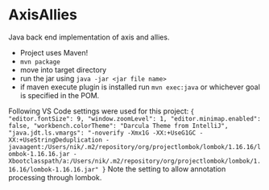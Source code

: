 # AxisAllies
Java back end implementation of axis and allies.

- Project uses Maven!
- `mvn package`
- move into target directory
- run the jar using `java -jar <jar file name>`
- if maven execute plugin is installed run `mvn exec:java` or whichever goal is specified in the POM.

Following VS Code settings were used for this project:
`{
    "editor.fontSize": 9,
    "window.zoomLevel": 1,
    "editor.minimap.enabled": false,
    "workbench.colorTheme": "Darcula Theme from IntelliJ",
    "java.jdt.ls.vmargs": "-noverify -Xmx1G -XX:+UseG1GC -XX:+UseStringDeduplication -javaagent:/Users/nik/.m2/repository/org/projectlombok/lombok/1.16.16/lombok-1.16.16.jar -Xbootclasspath/a:/Users/nik/.m2/repository/org/projectlombok/lombok/1.16.16/lombok-1.16.16.jar"
}`
Note the setting to allow annotation processing through lombok.
